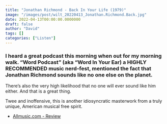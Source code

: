 ```yaml
---
title: "Jonathan Richmond - Back In Your Life (1979)"
image: "/images/post/wilt_20220413_Jonathan.Richmond.Back.jpg"
date: 2022-04-13T00:00:00.0000000
draft: false
author: "David"
tags: []
categories: ["Listen"]
---
```

### I heard a great podcast this morning when out for my morning walk. “Word Podcast” (aka “Word In Your Ear) a HIGHLY RECOMMENDED music nerd-fest, mentioned the fact that Jonathan Richmond sounds like no one else on the planet. 

 There’s also the very high likelihood that no one will ever sound like him either. And that is a great thing.

 Twee and inoffensive, this is another idiosyncratic masterwork from a truly unique, American musical free spirit.

-  [Allmusic.com - Review](https://www.allmusic.com/album/back-in-your-life-mw0000312413)